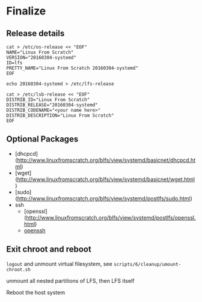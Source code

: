 # Finalize

## Release details

```
cat > /etc/os-release << "EOF"
NAME="Linux From Scratch"
VERSION="20160304-systemd"
ID=lfs
PRETTY_NAME="Linux From Scratch 20160304-systemd"
EOF
```

```
echo 20160304-systemd > /etc/lfs-release
```

```
cat > /etc/lsb-release << "EOF"
DISTRIB_ID="Linux From Scratch"
DISTRIB_RELEASE="20160304-systemd"
DISTRIB_CODENAME="<your name here>"
DISTRIB_DESCRIPTION="Linux From Scratch"
EOF
```

## Optional Packages

- [dhcpcd] (http://www.linuxfromscratch.org/blfs/view/systemd/basicnet/dhcpcd.html)
- [wget] (http://www.linuxfromscratch.org/blfs/view/systemd/basicnet/wget.html)
- [sudo] (http://www.linuxfromscratch.org/blfs/view/systemd/postlfs/sudo.html)
- ssh
    - [openssl] (http://www.linuxfromscratch.org/blfs/view/systemd/postlfs/openssl.html)
    - [openssh](http://www.linuxfromscratch.org/blfs/view/systemd/postlfs/openssh.html)

## Exit chroot and reboot

`logout` and unmount virtual filesystem, see `scripts/6/cleanup/umount-chroot.sh`

unmount all nested partitions of LFS, then LFS itself

Reboot the host system
